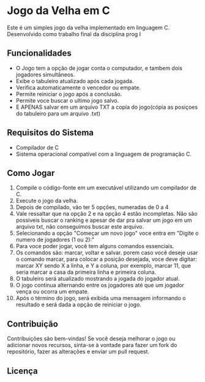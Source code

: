 # Jogo da Velha em C

Este é um simples jogo da velha implementado em linguagem C. Desenvolvido como trabalho final da disciplina prog I

## Funcionalidades

- O Jogo tem a opção de jogar conta o computador, e tambem dois jogadores simultâneos.
- Exibe o tabuleiro atualizado após cada jogada.
- Verifica automaticamente o vencedor ou empate.
- Permite reiniciar o jogo após a conclusão.
- Permite voce buscar o ultimo jogo salvo.
- E APENAS salvar em um arquivo TXT a copia do jogo(cópia as posiçoes do tabuleiro para um arquivo .txt) 

## Requisitos do Sistema

- Compilador de C
- Sistema operacional compatível com a linguagem de programação C.

## Como Jogar

1. Compile o código-fonte em um executável utilizando um compilador de C.
2. Execute o jogo da velha.
3. Depois de compilado, vão ter 5 opções, numeradas de 0 a 4 
4. Vale ressaltar que na opção 2 e na opção 4 estão incompletas. Não são possiveis buscar o ranking e apesar de dar pra salvar um jogo em um arquivo txt, não conseguimos buscar este arquivo.
5. Selecionando a  opção "Começar um novo jogo" voce entra em "Digite o numero de jogadores (1 ou 2):" 
6. Para voce poder jogar, você tem alguns comandos essenciais. 
7. Os comandos são: marcar, voltar e salvar.
porem caso você deseje usar o comando marcar, para colocar a posição desejada, voce deve digitar: marcar XY
sendo X a linha, e Y a coluna, por exemplo, marcar 11, que seria marcar a casa da primeira linha e primeira coluna.
8. O tabuleiro será atualizado mostrando a jogada do jogador atual.
9. O jogo continua alternando entre os jogadores até que um jogador vença ou ocorra um empate.
10. Após o término do jogo, será exibida uma mensagem informando o resultado e será dada a opção de reiniciar o jogo.

## Contribuição

Contribuições são bem-vindas! Se você deseja melhorar o jogo ou adicionar novos recursos, sinta-se à vontade para fazer um fork do repositório, fazer as alterações e enviar um pull request.

## Licença

